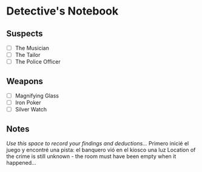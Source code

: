 # Detective's Notebook

## Suspects
- [ ] The Musician
- [ ] The Tailor
- [ ] The Police Officer

## Weapons
- [ ] Magnifying Glass
- [ ] Iron Poker
- [ ] Silver Watch

## Notes
*Use this space to record your findings and deductions...*
Primero inicié el juego y encontré una pista: el banquero vió en el kiosco una luz
Location of the crime is still unknown - the room must have been empty when it happened...
